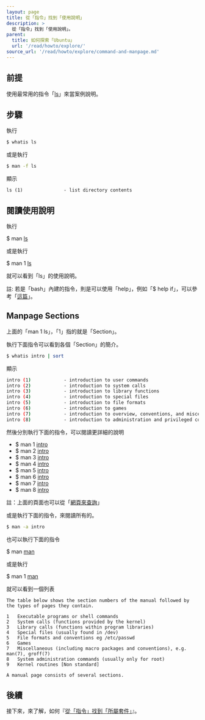 ```yaml
---
layout: page
title: 從「指令」找到「使用說明」
description: >
  從「指令」找到「使用說明」。
parent:
  title: 如何探索「Ubuntu」
  url: '/read/howto/explore/'
source_url: '/read/howto/explore/command-and-manpage.md'
---
```



## 前提

使用最常用的指令「[ls](http://manpages.ubuntu.com/manpages/xenial/en/man1/ls.1.html)」來當案例說明。


## 步驟

執行

``` sh
$ whatis ls
```

或是執行

``` sh
$ man -f ls
```

顯示

```
ls (1)               - list directory contents
```

## 閱讀使用說明

執行

$ man [ls](http://manpages.ubuntu.com/manpages/xenial/en/man1/ls.1.html)

或是執行

$ man 1 [ls](http://manpages.ubuntu.com/manpages/xenial/en/man1/ls.1.html)

就可以看到「ls」的使用說明。

註: 若是「bash」內建的指令，則是可以使用「help」，例如「$ help if」，可以參考「[這篇](http://samwhelp.github.io/book-ubuntu-basic-skill/book/content/manual/bash-help.html)」。

## Manpage Sections

上面的「man 1 ls」，「1」指的就是「Section」。

執行下面指令可以看到各個「Section」的簡介。

``` sh
$ whatis intro | sort
```

顯示

``` sh
intro (1)            - introduction to user commands
intro (2)            - introduction to system calls
intro (3)            - introduction to library functions
intro (4)            - introduction to special files
intro (5)            - introduction to file formats
intro (6)            - introduction to games
intro (7)            - introduction to overview, conventions, and miscellany section
intro (8)            - introduction to administration and privileged commands
```

然後分別執行下面的指令，可以閱讀更詳細的說明

* $ man 1 [intro](http://manpages.ubuntu.com/manpages/xenial/en/man1/intro.1.html)
* $ man 2 [intro](http://manpages.ubuntu.com/manpages/xenial/en/man2/intro.2.html)
* $ man 3 [intro](http://manpages.ubuntu.com/manpages/xenial/en/man3/intro.3.html)
* $ man 4 [intro](http://manpages.ubuntu.com/manpages/xenial/en/man4/intro.4.html)
* $ man 5 [intro](http://manpages.ubuntu.com/manpages/xenial/en/man5/intro.5.html)
* $ man 6 [intro](http://manpages.ubuntu.com/manpages/xenial/en/man6/intro.6.html)
* $ man 7 [intro](http://manpages.ubuntu.com/manpages/xenial/en/man7/intro.7.html)
* $ man 8 [intro](http://manpages.ubuntu.com/manpages/xenial/en/man8/intro.8.html)


註：上面的頁面也可以從「[網頁來查詢](http://manpages.ubuntu.com/cgi-bin/search.py?q=intro)」

或是執行下面的指令，來閱讀所有的。

``` sh
$ man -a intro
```


也可以執行下面的指令

$ man [man](http://manpages.ubuntu.com/manpages/xenial/en/man1/man.1.html)

或是執行

$ man 1 [man](http://manpages.ubuntu.com/manpages/xenial/en/man1/man.1.html)

就可以看到一個列表

```
The table below shows the section numbers of the manual followed by the types of pages they contain.

1   Executable programs or shell commands
2   System calls (functions provided by the kernel)
3   Library calls (functions within program libraries)
4   Special files (usually found in /dev)
5   File formats and conventions eg /etc/passwd
6   Games
7   Miscellaneous (including macro packages and conventions), e.g. man(7), groff(7)
8   System administration commands (usually only for root)
9   Kernel routines [Non standard]

A manual page consists of several sections.
```

## 後續

接下來，來了解，如何『[從「指令」找到「所屬套件」](/book-ubuntu-qna/read/howto/explore/command-and-package.html)』。
